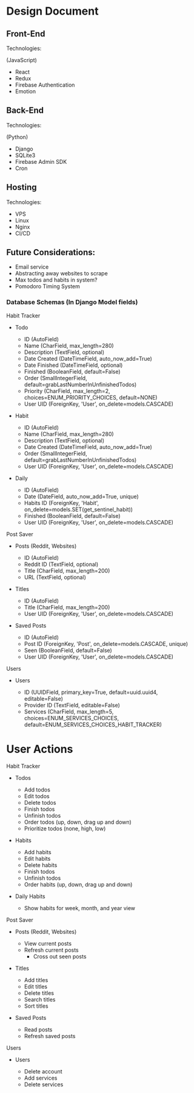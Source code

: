 # Design Document

## Front-End

Technologies:

(JavaScript)

- React
- Redux
- Firebase Authentication
- Emotion

## Back-End

Technologies:

(Python)

- Django
- SQLite3
- Firebase Admin SDK
- Cron

## Hosting

Technologies:

- VPS
- Linux
- Nginx
- CI/CD

## Future Considerations:

- Email service
- Abstracting away websites to scrape
- Max todos and habits in system?
- Pomodoro Timing System

### Database Schemas (In Django Model fields)

Habit Tracker

- Todo

  - ID (AutoField)
  - Name (CharField, max_length=280)
  - Description (TextField, optional)
  - Date Created (DateTimeField, auto_now_add=True)
  - Date Finished (DateTimeField, optional)
  - Finished (BooleanField, default=False)
  - Order (SmallIntegerField, default=grabLastNumberInUnfinishedTodos)
  - Priority (CharField, max_length=2, choices=ENUM_PRIORITY_CHOICES, default=NONE)
  - User UID (ForeignKey, 'User', on_delete=models.CASCADE)

- Habit

  - ID (AutoField)
  - Name (CharField, max_length=280)
  - Description (TextField, optional)
  - Date Created (DateTimeField, auto_now_add=True)
  - Order (SmallIntegerField, default=grabLastNumberInUnfinishedTodos)
  - User UID (ForeignKey, 'User', on_delete=models.CASCADE)

- Daily

  - ID (AutoField)
  - Date (DateField, auto_now_add=True, unique)
  - Habits ID (ForeignKey, 'Habit', on_delete=models.SET(get_sentinel_habit))
  - Finished (BooleanField, default=False)
  - User UID (ForeignKey, 'User', on_delete=models.CASCADE)

Post Saver

- Posts (Reddit, Websites)

  - ID (AutoField)
  - Reddit ID (TextField, optional)
  - Title (CharField, max_length=200)
  - URL (TextField, optional)

- Titles

  - ID (AutoField)
  - Title (CharField, max_length=200)
  - User UID (ForeignKey, 'User', on_delete=models.CASCADE)

- Saved Posts

  - ID (AutoField)
  - Post ID (ForeignKey, 'Post', on_delete=models.CASCADE, unique)
  - Seen (BooleanField, default=False)
  - User UID (ForeignKey, 'User', on_delete=models.CASCADE)

Users

- Users

  - ID (UUIDField, primary_key=True, default=uuid.uuid4, editable=False)
  - Provider ID (TextField, editable=False)
  - Services (CharField, max_length=5, choices=ENUM_SERVICES_CHOICES, default=ENUM_SERVICES_CHOICES_HABIT_TRACKER)

# User Actions

Habit Tracker

- Todos

  - Add todos
  - Edit todos
  - Delete todos
  - Finish todos
  - Unfinish todos
  - Order todos (up, down, drag up and down)
  - Prioritize todos (none, high, low)

- Habits

  - Add habits
  - Edit habits
  - Delete habits
  - Finish todos
  - Unfinish todos
  - Order habits (up, down, drag up and down)

- Daily Habits

  - Show habits for week, month, and year view

Post Saver

- Posts (Reddit, Websites)

  - View current posts
  - Refresh current posts
    - Cross out seen posts

- Titles

  - Add titles
  - Edit titles
  - Delete titles
  - Search titles
  - Sort titles

- Saved Posts

  - Read posts
  - Refresh saved posts

Users

- Users

  - Delete account
  - Add services
  - Delete services
